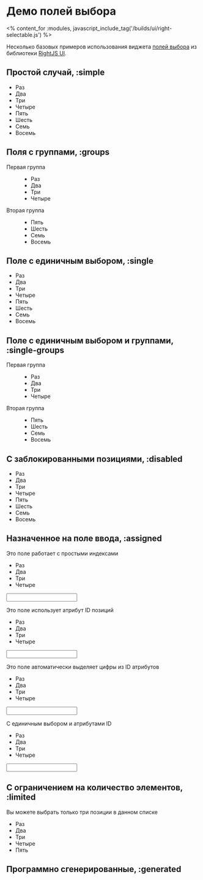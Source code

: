 # Демо полей выбора
<% content_for :modules, javascript_include_tag('/builds/ui/right-selectable.js') %>
<style type="text/css">
  dl.right-selectable dt {
    font-size: 1em;
  }
</style>

Несколько базовых примеров использования виджета [полей выбора](/ui/selectable)
из библиотеки [RightJS UI](/ui).


## Простой случай, :simple

<p>
  <ul class="rui-selectable">
    <li>Раз</li>
    <li>Два</li>
    <li>Три</li>
    <li>Четыре</li>
    <li>Пять</li>
    <li>Шесть</li>
    <li>Семь</li>
    <li>Восемь</li>
  </ul>
</p>

## Поля с группами, :groups

<p>
  <dl class="rui-selectable">
    <dt>Первая группа</dt>
    <dd>
      <ul>
        <li>Раз</li>
        <li>Два</li>
        <li>Три</li>
        <li>Четыре</li>
      </ul>
    </dd>
    <dt>Вторая группа</dt>
    <dd>
      <ul>
        <li>Пять</li>
        <li>Шесть</li>
        <li>Семь</li>
        <li>Восемь</li>
      </ul>
    </dd>
  </dl>
</p>

## Поле с единичным выбором, :single

<p>
  <ul class="rui-selectable right-selectable-single">
    <li>Раз</li>
    <li>Два</li>
    <li>Три</li>
    <li>Четыре</li>
    <li>Пять</li>
    <li>Шесть</li>
    <li>Семь</li>
    <li>Восемь</li>
  </ul>
</p>

## Поле с единичным выбором и группами, :single-groups

<p>
  <dl class="rui-selectable right-selectable-single">
    <dt>Первая группа</dt>
    <dd>
      <ul>
        <li>Раз</li>
        <li>Два</li>
        <li>Три</li>
        <li>Четыре</li>
      </ul>
    </dd>
    <dt>Вторая группа</dt>
    <dd>
      <ul>
        <li>Пять</li>
        <li>Шесть</li>
        <li>Семь</li>
        <li>Восемь</li>
      </ul>
    </dd>
  </dl>
</p>

## С заблокированными позициями, :disabled

<p>
  <ul class="rui-selectable" data-selectable="{disabled:[1,4]}">
    <li>Раз</li>
    <li>Два</li>
    <li>Три</li>
    <li>Четыре</li>
    <li>Пять</li>
    <li>Шесть</li>
    <li>Семь</li>
    <li>Восемь</li>
  </ul>
</p>

## Назначенное на поле ввода, :assigned

<p>
  Это поле работает с простыми индексами
  <ul class="rui-selectable" data-selectable="{update: 'input-1'}">
    <li>Раз</li>
    <li>Два</li>
    <li>Три</li>
    <li>Четыре</li>
  </ul>

  <input type="text" id="input-1" />
</p>
<p>
  Это поле использует атрибут ID позиций
  <ul class="rui-selectable" data-selectable="{update: 'input-2'}">
    <li id="one-1">Раз</li>
    <li id="two-2">Два</li>
    <li id="three-3">Три</li>
    <li id="four-4">Четыре</li>
  </ul>

  <input type="text" id="input-2" />
</p>
<p>
  Это поле автоматически выделяет цифры из ID атрибутов
  <ul class="rui-selectable" data-selectable="{update: 'input-3', parseIds: true}">
    <li id="one-1">Раз</li>
    <li id="two-2">Два</li>
    <li id="three-3">Три</li>
    <li id="four-4">Четыре</li>
  </ul>

  <input type="text" id="input-3" />
</p>
<p>
  С единичным выбором и атрибутами ID
  <ul class="rui-selectable" data-selectable="{update: 'input-4', multiple: false}">
    <li id="one-1">Раз</li>
    <li id="two-2">Два</li>
    <li id="three-3">Три</li>
    <li id="four-4">Четыре</li>
  </ul>

  <input type="text" id="input-4" />
</p>

## С ограничением на количество элементов, :limited
<p>
  Вы можете выбрать только три позиции в данном списке
  <ul class="rui-selectable" data-selectable="{limit: 3}">
    <li>Раз</li>
    <li>Два</li>
    <li>Три</li>
    <li>Четыре</li>
    <li>Пять</li>
  </ul>
</p>


## Программно сгенерированные, :generated

<div id="generated-selects"> </div>
<script type="text/javascript">
// <![CDATA[
  var keys = {
    'option-1': 'Раз',
    'option-2': 'Два',
    'option-3': 'Три',
    'option-4': 'Четыре'
  };

  new Selectable({
    options: Object.values(keys),
    selected: 2,
    multiple: false
  }).insertTo($E('p').insertTo('generated-selects'));

  new Selectable({
    options: keys,
    selected: [0,2],
    multiple: true
  }).insertTo($E('p').insertTo('generated-selects'));

  new Selectable({
    options: keys,
    selected: [0,2]
  }).setValue([1,3])
    .insertTo($E('p').insertTo('generated-selects'));
// ]]>
</script>

<div style="height: 10em"> </div>
